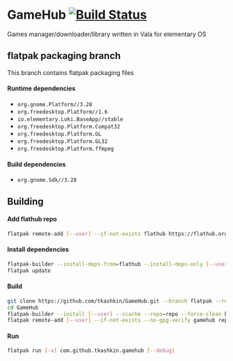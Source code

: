 # GameHub [![Build Status](https://travis-ci.com/tkashkin/GameHub.svg?branch=master)](https://travis-ci.com/tkashkin/GameHub)
Games manager/downloader/library written in Vala for elementary OS

## flatpak packaging branch
This branch contains flatpak packaging files

#### Runtime dependencies

* `org.gnome.Platform//3.28`
* `org.freedesktop.Platform//1.6`
* `io.elementary.Loki.BaseApp//stable`
* `org.freedesktop.Platform.Compat32`
* `org.freedesktop.Platform.GL`
* `org.freedesktop.Platform.GL32`
* `org.freedesktop.Platform.ffmpeg`

#### Build dependencies

* `org.gnome.Sdk//3.28`

## Building

#### Add flathub repo

```bash
flatpak remote-add [--user] --if-not-exists flathub https://flathub.org/repo/flathub.flatpakrepo
```

#### Install dependencies

```bash
flatpak-builder --install-deps-from=flathub --install-deps-only [--user] build com.github.tkashkin.gamehub.json
flatpak update
```

#### Build

```bash
git clone https://github.com/tkashkin/GameHub.git --branch flatpak --recursive
cd GameHub
flatpak-builder --install [--user] --ccache --repo=repo --force-clean build com.github.tkashkin.gamehub.json
flatpak remote-add [--user] --if-not-exists --no-gpg-verify gamehub repo
```

#### Run

```bash
flatpak run [-v] com.github.tkashkin.gamehub [--debug]
```